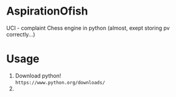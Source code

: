 # AspirationOfish
UCI - complaint Chess engine in python (almost, exept storing pv correctly...)
# Usage
1) Download python! <br>
```https://www.python.org/downloads/``` <br>
2) 
